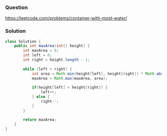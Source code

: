 ### Question
https://leetcode.com/problems/container-with-most-water/

### Solution
```JAVA
class Solution {
    public int maxArea(int[] height) {
        int maxArea = 0;
        int left = 0;
        int right = height.length - 1;
        
        while (left < right) {
            int area = Math.min(height[left], height[right]) * Math.abs(right - left);
            maxArea = Math.max(maxArea, area);
            
            if(height[left] < height[right]) {
                left++;
            } else {
                right--;
            }
        }
        
        return maxArea;
    }
}
```
